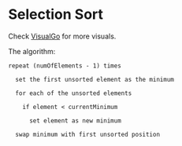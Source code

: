 # Selection Sort

Check [VisualGo](https://visualgo.net/bn/sorting) for more visuals.

The algorithm:

```text
repeat (numOfElements - 1) times

  set the first unsorted element as the minimum

  for each of the unsorted elements

    if element < currentMinimum

      set element as new minimum

  swap minimum with first unsorted position
```